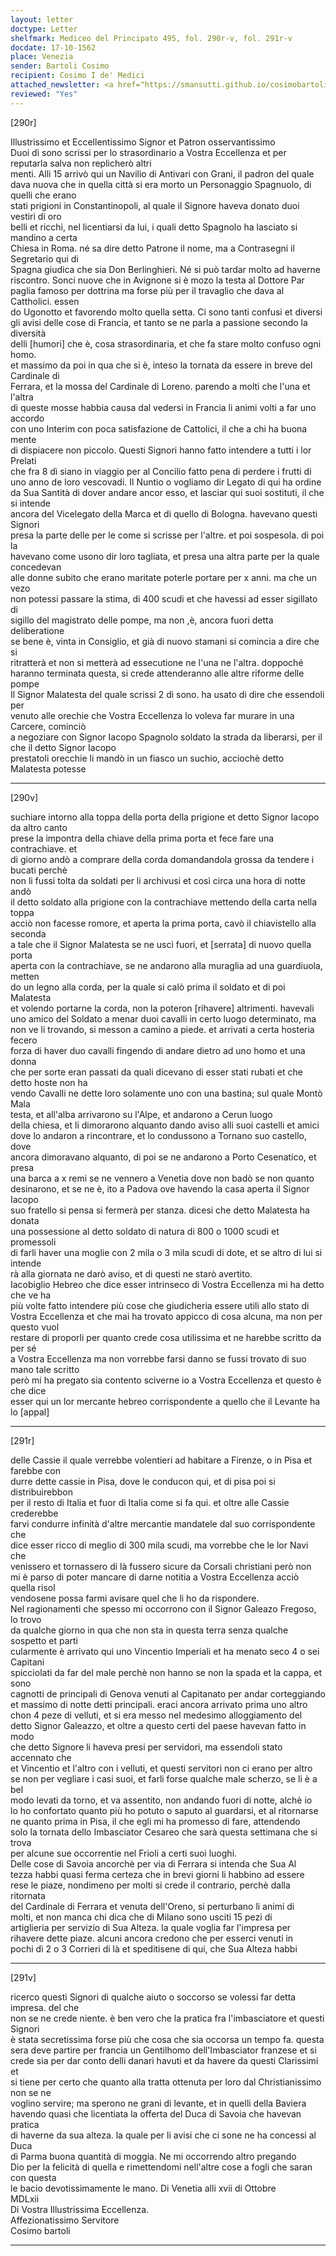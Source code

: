 ```yaml
---
layout: letter
doctype: Letter
shelfmark: Mediceo del Principato 495, fol. 290r-v, fol. 291r-v
docdate: 17-10-1562
place: Venezia
sender: Bartoli Cosimo
recipient: Cosimo I de' Medici
attached_newsletter: <a href="https://smansutti.github.io/cosimobartoli/texts/3079_022/">3079_022</a>
reviewed: "Yes"
---
```


[290r]  
  
  
Illustrissimo et Eccellentissimo Signor et Patron osservantissimo  
Duoi dì sono scrissi per lo strasordinario a Vostra Eccellenza et per reputarla salva non replicherò altri  
menti. Alli 15 arrivò qui un Navilio di Antivari con Grani, il padron del quale  
dava nuova che in quella città si era morto un Personaggio Spagnuolo, di quelli che erano  
stati prigioni in Constantinopoli, al quale il Signore haveva donato duoi vestiri di oro  
belli et ricchi, nel licentiarsi da lui, i quali detto Spagnolo ha lasciato si mandino a certa  
Chiesa in Roma. né sa dire detto Patrone il nome, ma a Contrasegni il Segretario qui di  
Spagna giudica che sia Don Berlinghieri. Né si può tardar molto ad haverne  
riscontro. Sonci nuove che in Avignone si è mozo la testa al Dottore Par  
paglia famoso per dottrina ma forse più per il travaglio che dava al Cattholici. essen  
do Ugonotto et favorendo molto quella setta. Ci sono tanti confusi et diversi  
gli avisi delle cose di Francia, et tanto se ne parla a passione secondo la diversità  
delli [humori] che è, cosa strasordinaria, et che fa stare molto confuso ogni homo.  
et massimo da poi in qua che si è, inteso la tornata da essere in breve del Cardinale di  
Ferrara, et la mossa del Cardinale di Loreno. parendo a molti che l'una et l'altra  
di queste mosse habbia causa dal vedersi in Francia li animi volti a far uno accordo  
con uno Interim con poca satisfazione de Cattolici, il che a chi ha buona mente  
di dispiacere non piccolo. Questi Signori hanno fatto intendere a tutti i lor Prelati  
che fra 8 dì siano in viaggio per al Concilio fatto pena di perdere i frutti di  
uno anno de loro vescovadi. Il Nuntio o vogliamo dir Legato di qui ha ordine  
da Sua Santità di dover andare ancor esso, et lasciar qui suoi sostituti, il che si intende  
ancora del Vicelegato della Marca et di quello di Bologna. havevano questi Signori  
presa la parte delle per le come si scrisse per l'altre. et poi sospesola. di poi la  
havevano come usono dir loro tagliata, et presa una altra parte per la quale concedevan  
alle donne subito che erano maritate poterle portare per x anni. ma che un vezo  
non potessi passare la stima, di 400 scudi et che havessi ad esser sigillato di  
sigillo del magistrato delle pompe, ma non ,è, ancora fuori detta deliberatione  
se bene è, vinta in Consiglio, et già di nuovo stamani si comincia a dire che si  
ritratterà et non si metterà ad essecutione ne l'una ne l'altra. doppoché  
haranno terminata questa, si crede attenderanno alle altre riforme delle pompe  
Il Signor Malatesta del quale scrissi 2 dì sono. ha usato di dire che essendoli per  
venuto alle orechie che Vostra Eccellenza lo voleva far murare in una Carcere, cominciò  
a negoziare con Signor Iacopo Spagnolo soldato la strada da liberarsi, per il che il detto Signor Iacopo  
prestatoli orecchie li mandò in un fiasco un suchio, acciochè detto Malatesta potesse  
  
---  

[290v]  
  
  
suchiare intorno alla toppa della porta della prigione et detto Signor Iacopo da altro canto  
prese la impontra della chiave della prima porta et fece fare una contrachiave. et  
di giorno andò a comprare della corda domandandola grossa da tendere i bucati perchè  
non li fussi tolta da soldati per li archivusi et così circa una hora di notte andò  
il detto soldato alla prigione con la contrachiave mettendo della carta nella toppa  
acciò non facesse romore, et aperta la prima porta, cavò il chiavistello alla seconda  
a tale che il Signor Malatesta se ne uscì fuori, et [serrata] di nuovo quella porta  
aperta con la contrachiave, se ne andarono alla muraglia ad una guardiuola, metten  
do un legno alla corda, per la quale si calò prima il soldato et di poi Malatesta  
et volendo portarne la corda, non la poteron [rihavere] altrimenti. havevali  
uno amico del Soldato a menar duoi cavalli in certo luogo determinato, ma  
non ve li trovando, si messon a camino a piede. et arrivati a certa hosteria fecero  
forza di haver duo cavalli fingendo di andare dietro ad uno homo et una donna  
che per sorte eran passati da quali dicevano di esser stati rubati et che detto hoste non ha  
vendo Cavalli ne dette loro solamente uno con una bastina; sul quale Montò Mala  
testa, et all'alba arrivarono su l'Alpe, et andarono a Cerun luogo  
della chiesa, et li dimorarono alquanto dando aviso alli suoi castelli et amici  
dove lo andaron a rincontrare, et lo condussono a Tornano suo castello, dove  
ancora dimoravano alquanto, di poi se ne andarono a Porto Cesenatico, et presa  
una barca a x remi se ne vennero a Venetia dove non badò se non quanto  
desinarono, et se ne è, ito a Padova ove havendo la casa aperta il Signor Iacopo  
suo fratello si pensa si fermerà per stanza. dicesi che detto Malatesta ha donata  
una possessione al detto soldato di natura di 800 o 1000 scudi et promessoli  
di farli haver una moglie con 2 mila o 3 mila scudi di dote, et se altro di lui si intende  
rà alla giornata ne darò aviso, et di questi ne starò avertito.  
Iacobiglio Hebreo che dice esser intrinseco di Vostra Eccellenza mi ha detto che ve ha  
più volte fatto intendere più cose che giudicheria essere utili allo stato di  
Vostra Eccellenza et che mai ha trovato appicco di cosa alcuna, ma non per questo vuol  
restare di proporli per quanto crede cosa utilissima et ne harebbe scritto da per sé  
a Vostra Eccellenza ma non vorrebbe farsi danno se fussi trovato di suo mano tale scritto  
però mi ha pregato sia contento sciverne io a Vostra Eccellenza et questo è che dice  
esser qui un lor mercante hebreo corrispondente a quello che il Levante ha lo [appal]  
  
---  

[291r]  
  
  
delle Cassie il quale verrebbe volentieri ad habitare a Firenze, o in Pisa et farebbe con  
durre dette cassie in Pisa, dove le conducon qui, et di pisa poi si distribuirebbon  
per il resto di Italia et fuor di Italia come si fa qui. et oltre alle Cassie crederebbe  
farvi condurre infinità d'altre mercantie mandatele dal suo corrispondente che  
dice esser ricco di meglio di 300 mila scudi, ma vorrebbe che le lor Navi che  
venissero et tornassero di là fussero sicure da Corsali christiani però non  
mi è parso di poter mancare di darne notitia a Vostra Eccellenza acciò quella risol  
vendosene possa farmi avisare quel che li ho da rispondere.  
Nel ragionamenti che spesso mi occorrono con il Signor Galeazo Fregoso, lo trovo  
da qualche giorno in qua che non sta in questa terra senza qualche sospetto et parti  
cularmente è arrivato qui uno Vincentio Imperiali et ha menato seco 4 o sei Capitani  
spicciolati da far del male perchè non hanno se non la spada et la cappa, et sono  
cagnotti de principali di Genova venuti al Capitanato per andar corteggiando  
et massimo di notte detti principali. eraci ancora arrivato prima uno altro  
chon 4 peze di velluti, et si era messo nel medesimo alloggiamento del  
detto Signor Galeazzo, et oltre a questo certi del paese havevan fatto in modo  
che detto Signore li haveva presi per servidori, ma essendoli stato accennato che  
et Vincentio et l'altro con i velluti, et questi servitori non ci erano per altro  
se non per vegliare i casi suoi, et farli forse qualche male scherzo, se li è a bel  
modo levati da torno, et va assentito, non andando fuori di notte, alchè io  
lo ho confortato quanto più ho potuto o saputo al guardarsi, et al ritornarse  
ne quanto prima in Pisa, il che egli mi ha promesso di fare, attendendo  
solo la tornata dello Imbasciator Cesareo che sarà questa settimana che si trova  
per alcune sue occorrentie nel Frioli a certi suoi luoghi.  
Delle cose di Savoia ancorchè per via di Ferrara si intenda che Sua Al  
tezza habbi quasi ferma certeza che in brevi giorni li habbino ad essere  
rese le piaze, nondimeno per molti si crede il contrario, perchè dalla ritornata  
del Cardinale di Ferrara et venuta dell'Oreno, si perturbano li animi di  
molti, et non manca chi dica che di Milano sono usciti 15 pezi di  
artiglieria per servizio di Sua Alteza. la quale voglia far l'impresa per  
rihavere dette piaze. alcuni ancora credono che per esserci venuti in  
pochi dì 2 o 3 Corrieri di là et speditisene di qui, che Sua Alteza habbi  
  
---  

[291v]  
  
  
ricerco questi Signori di qualche aiuto o soccorso se volessi far detta impresa. del che  
non se ne crede niente. è ben vero che la pratica fra l'imbasciatore et questi Signori  
è stata secretissima forse più che cosa che sia occorsa un tempo fa. questa  
sera deve partire per francia un Gentilhomo dell'Imbasciator franzese et si  
crede sia per dar conto delli danari havuti et da havere da questi Clarissimi et  
si tiene per certo che quanto alla tratta ottenuta per loro dal Christianissimo non se ne  
voglino servire; ma sperono ne grani di levante, et in quelli della Baviera  
havendo quasi che licentiata la offerta del Duca di Savoia che havevan pratica  
di haverne da sua alteza. la quale per li avisi che ci sone ne ha concessi al Duca  
di Parma buona quantità di moggia. Ne mi occorrendo altro pregando  
Dio per la felicità di quella e rimettendomi nell'altre cose a fogli che saran con questa  
le bacio devotissimamente le mano. Di Venetia alli xvii di Ottobre  
MDLxii  
Di Vostra Illustrissima Eccellenza.  
Affezionatissimo Servitore  
Cosimo bartoli  
  
---  

